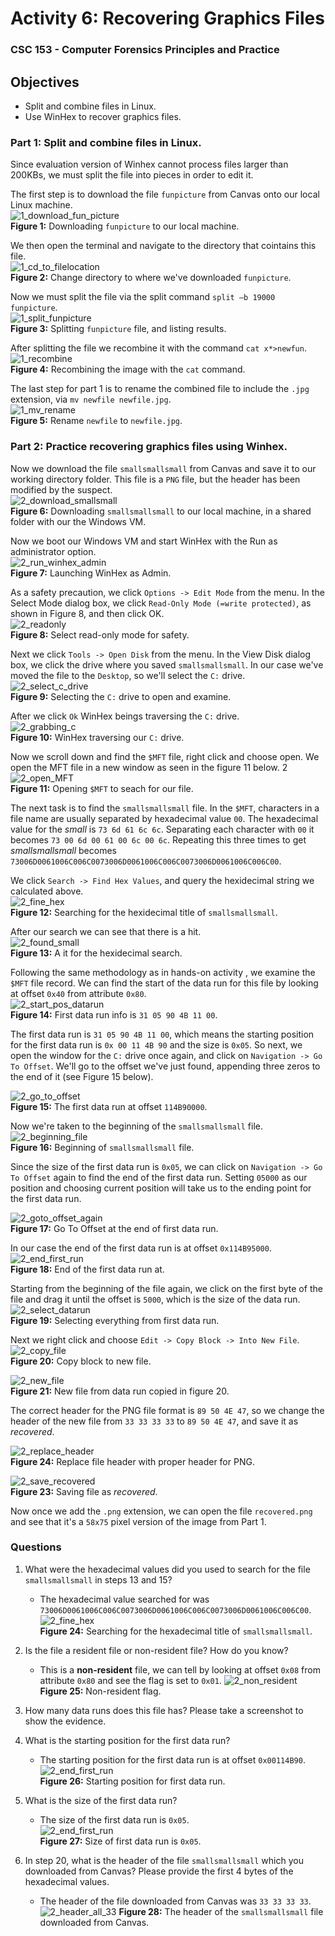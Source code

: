 # Activity 6: Recovering Graphics Files  
### CSC 153 - Computer Forensics Principles and Practice  

## Objectives  
* Split and combine files in Linux.
* Use WinHex to recover graphics files.


### Part 1: Split and combine files in Linux.  
Since evaluation version of Winhex cannot process files larger than 200KBs, we must split the file into pieces in order to edit it.    

The first step is to download the file `funpicture` from Canvas onto our local Linux machine.    
![1_download_fun_picture](./images/1_download_fun_picture.png)    
**Figure 1:** Downloading `funpicture` to our local machine.  

We then open the terminal and navigate to the directory that cointains this file.    
![1_cd_to_filelocation](./images/1_cd_to_filelocation.png)  
**Figure 2:** Change directory to where we've downloaded `funpicture`.  

 Now we must split the file via the split command `split –b 19000 funpicture`.  
![1_split_funpicture](./images/1_split_funpicture.png)  
**Figure 3:** Splitting `funpicture` file, and listing results.  

After splitting the file we recombine it with the command `cat x*>newfun`.    
![1_recombine](./images/1_recombine.png)  
**Figure 4:** Recombining the image with the `cat` command.  

The last step for part 1 is to rename the combined file to include the `.jpg` extension, via `mv newfile newfile.jpg`.  
![1_mv_rename](./images/1_mv_rename.png)  
**Figure 5:** Rename `newfile` to `newfile.jpg`.  

  
### Part 2: Practice recovering graphics files using Winhex.  

Now we download the file `smallsmallsmall` from Canvas and save it to our working directory folder. This file is a `PNG` file, but the
header has been modified by the suspect.  
![2_download_smallsmall](./images/2_download_smallsmall.png)  
**Figure 6:** Downloading `smallsmallsmall` to our local machine, in a shared folder with our the Windows VM.  

Now we boot our Windows VM and start WinHex with the Run as administrator option.  
![2_run_winhex_admin](./images/2_run_winhex_admin.png)  
**Figure 7:** Launching WinHex as Admin. 


As a safety precaution, we click `Options -> Edit Mode` from the menu. In the Select Mode dialog box,  we click `Read-Only Mode (=write protected)`, as shown in Figure 8, and then click OK.  
![2_readonly](./images/2_readonly.png)    
**Figure 8:** Select read-only mode for safety.  


Next we click `Tools -> Open Disk` from the menu. In the View Disk dialog box, we click the drive where you saved `smallsmallsmall`. In our case we've moved the file to the `Desktop`, so we'll select the `C:` drive.  
![2_select_c_drive](./images/2_select_c_drive.png)  
**Figure 9:** Selecting the `C:` drive to open and examine.  

After we click `Ok` WinHex beings traversing the `C:` drive.  
![2_grabbing_c](./images/2_grabbing_c.png)  
**Figure 10:** WinHex traversing our `C:` drive.  


Now we scroll down and find the `$MFT` file, right click and choose open. We open the MFT file in a new window as seen in the figure 11 below.  2
![2_open_MFT](./images/2_open_MFT.png)  
**Figure 11:** Opening `$MFT` to seach for our file. 


The next task is to find the `smallsmallsmall` file. In the `$MFT`, characters in a file name are usually separated by hexadecimal value `00`. The hexadecimal value for the *small* is `73 6d 61 6c 6c`. Separating each character with `00` it becomes `73 00 6d 00 61 00 6c 00 6c`. Repeating this three times to get *smallsmallsmall* becomes `73006D0061006C006C0073006D0061006C006C0073006D0061006C006C00`.  

We click `Search -> Find Hex Values`, and query the hexidecimal string we calculated above.  
![2_fine_hex](./images/2_fine_hex.png)  
**Figure 12:** Searching for the hexidecimal title of `smallsmallsmall`.  

After our search we can see that there is a hit.  
![2_found_small](./images/2_found_small.png)  
**Figure 13:** A it for the hexidecimal search.  

Following the same methodology as in hands-on activity , we examine the `$MFT` file record. We can find the start of the data run for this file by looking at offset `0x40` from attribute `0x80`.  
![2_start_pos_datarun](./images/2_start_pos_datarun.png)  
**Figure 14:** First data run info is `31 05 90 4B 11 00`.  

The first data run is `31 05 90 4B 11 00`, which means the starting position for the first data run is `0x 00 11 4B 90` and the size is `0x05`. So next, we open the window for the `C:` drive once again, and click on `Navigation -> Go To Offset`. We'll go to the offset we've just found, appending three zeros to the end of it (see Figure 15 below).  

![2_go_to_offset](./images/2_go_to_offset.png)  
**Figure 15:** The first data run at offset `114B90000`.  

Now we're taken to the beginning of the `smallsmallsmall` file.  
![2_beginning_file](./images/2_beginning_file.png)  
**Figure 16:** Beginning of `smallsmallsmall` file.  

Since the size of the first data run is `0x05`, we can click on `Navigation -> Go To Offset` again to find the end of the first data run. Setting `05000` as our position and choosing current position will take us to the ending point for the first data run.  

![2_goto_offset_again](./images/2_goto_offset_again.png)  
**Figure 17:** Go To Offset at the end of first data run.  

In our case the end of the first data run is at offset  `0x114B95000`.  
![2_end_first_run](./images/2_end_first_run.png)  
**Figure 18:** End of the first data run at.  


Starting from the beginning of the file again, we click on the first byte of the file and drag it until the offset is `5000`, which is the size of the data run.  
![2_select_datarun](./images/2_select_datarun.png)  
**Figure 19:** Selecting everything from first data run.  


Next we right click and choose `Edit -> Copy Block -> Into New File`.  
![2_copy_file](./images/2_copy_file.png)  
**Figure 20:** Copy block to new file.

![2_new_file](./images/2_new_file.png)  
**Figure 21:** New file from data run copied in figure 20.


The correct header for the PNG file format is `89 50 4E 47`, so we change the header of the new file from `33 33 33 33` to `89 50 4E 47`, and save it as *recovered*.

![2_replace_header](./images/2_replace_header.png)  
**Figure 24:** Replace file header with proper header for PNG.  


![2_save_recovered](./images/2_save_recovered.png)  
**Figure 23:** Saving file as *recovered*.  


Now once we add the `.png` extension, we can open the file `recovered.png` and see that it's a `58x75` pixel version of the image from Part 1.

### Questions  

1. What were the hexadecimal values did you used to search for the file `smallsmallsmall` in steps 13 and 15?
    * The hexadecimal value searched for was `73006D0061006C006C0073006D0061006C006C0073006D0061006C006C00`.
    ![2_fine_hex](./images/2_fine_hex.png)  
    **Figure 24:** Searching for the hexadecimal title of `smallsmallsmall`. 

2. Is the file a resident file or non-resident file? How do you know?  
    * This is a **non-resident** file, we can tell by looking at offset `0x08` from attribute `0x80` and see the flag is set to `0x01`. 
    ![2_non_resident](./images/2_non_resident.png)
    **Figure 25:** Non-resident flag. 

3. How many data runs does this file has? Please take a screenshot to show the evidence.  

4. What is the starting position for the first data run?  
    * The starting position for the first data run is at offset `0x00114B90`.  
	 ![2_end_first_run](./images/2_start_pos_datarun.png)  
	 **Figure 26:** Starting position for first data run.

5. What is the size of the first data run?  
    * The size of the first data run is `0x05`.  
	 ![2_end_first_run](./images/2_start_pos_datarun.png)  
	 **Figure 27:** Size of first data run is `0x05`.

6. In step 20, what is the header of the file `smallsmallsmall` which you downloaded from Canvas? Please provide the first 4 bytes of the hexadecimal values. 
	*  The header of the file downloaded from Canvas was `33 33 33 33`.
	![2_header_all_33](./images/2_header_all_33.png)
	**Figure 28:** The header of the `smallsmallsmall` file downloaded from Canvas.



